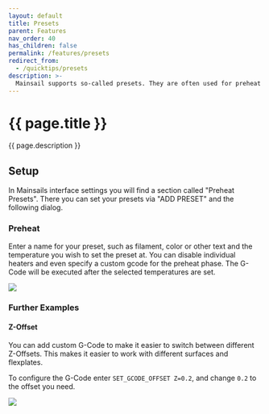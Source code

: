 ```yaml
---
layout: default
title: Presets
parent: Features
nav_order: 40
has_children: false
permalink: /features/presets
redirect_from:
  - /quicktips/presets
description: >-
  Mainsail supports so-called presets. They are often used for preheat & cooldown, but also execute normal gcode.
---
```


# {{ page.title }}
{{ page.description }}

## Setup
In Mainsails interface settings you will find a section called "Preheat Presets". There you can set your presets via "ADD PRESET" and the following dialog.

### Preheat

Enter a name for your preset, such as filament, color or other text and the temperature you wish to set the preset at. You can disable individual heaters and even specify a custom gcode for the preheat phase. The G-Code will be executed after the selected temperatures are set.

![](/assets/img/quicktips/presets/preheat.png)

### Further Examples

#### Z-Offset
You can add custom G-Code to make it easier to switch between different Z-Offsets.  This makes it easier to work with different surfaces and flexplates.

To configure the G-Code enter `SET_GCODE_OFFSET Z=0.2`, and change `0.2` to the offset you need.

![](/assets/img/quicktips/presets/gcodeoffset.png)